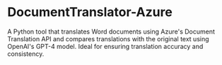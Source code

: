 # DocumentTranslator-Azure
A Python tool that translates Word documents using Azure's Document Translation API and compares translations with the original text using OpenAI's GPT-4 model. Ideal for ensuring translation accuracy and consistency.
